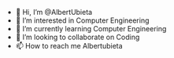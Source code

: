 - 👋 Hi, I’m @AlbertUbieta
- 👀 I’m interested in Computer Engineering 
- 🌱 I’m currently learning Computer Engineering 
- 💞️ I’m looking to collaborate on Coding
- 📫 How to reach me Albertubieta 

<!---
AlbertUbieta/AlbertUbieta is a ✨ special ✨ repository because its `README.md` (this file) appears on your GitHub profile.
You can click the Preview link to take a look at your changes.
--->
